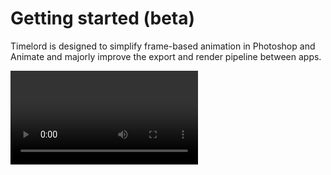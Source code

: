 # Getting started (beta)

Timelord is designed to simplify frame-based animation in Photoshop and Animate and majorly improve the export and render pipeline between apps.

<Video url="https://www.youtube.com/embed/qYU8VjpeoAY" />

## Installation

<Install 
    extension 
    name="Timelord" 
    :hosts="['After Effects', 'Photoshop', 'Animate']"
/>